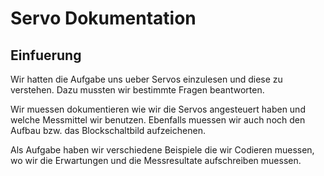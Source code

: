 # Servo Dokumentation
## Einfuerung
Wir hatten die Aufgabe uns ueber Servos einzulesen und diese zu verstehen. Dazu mussten wir bestimmte Fragen beantworten.

Wir muessen dokumentieren wie wir die Servos angesteuert haben und welche Messmittel wir benutzen. Ebenfalls muessen wir auch noch den Aufbau bzw. das Blockschaltbild aufzeichenen.

Als Aufgabe haben wir verschiedene Beispiele die wir Codieren muessen, wo wir die Erwartungen und die Messresultate aufschreiben muessen.
